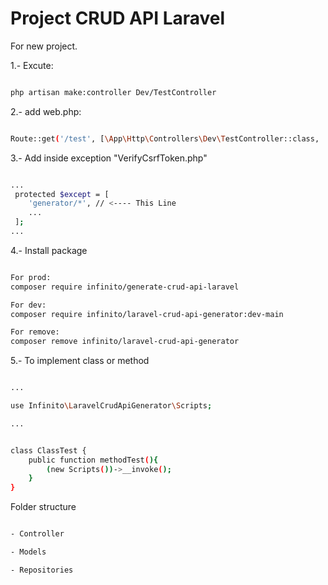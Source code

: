 # Project CRUD API Laravel


For new project.  

1.- Excute:

```sh

php artisan make:controller Dev/TestController

```


2.- add web.php:

```sh

Route::get('/test', [\App\Http\Controllers\Dev\TestController::class, '__invoke'])->name('test');

```

3.- Add inside exception "VerifyCsrfToken.php"

```sh

...
 protected $except = [
    'generator/*', // <---- This Line
    ...
 ];
...

```


4.- Install package

```sh

For prod:
composer require infinito/generate-crud-api-laravel

For dev:
composer require infinito/laravel-crud-api-generator:dev-main

For remove:
composer remove infinito/laravel-crud-api-generator

```


5.- To implement class or method

```sh

...

use Infinito\LaravelCrudApiGenerator\Scripts;

...


class ClassTest {
    public function methodTest(){
        (new Scripts())->__invoke();
    }
}

```


Folder structure

```sh

- Controller

- Models

- Repositories

```
